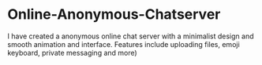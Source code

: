 # Online-Anonymous-Chatserver
I have created a anonymous online chat server with a minimalist design and smooth animation and interface. Features include uploading files, emoji keyboard, private messaging and more) 
